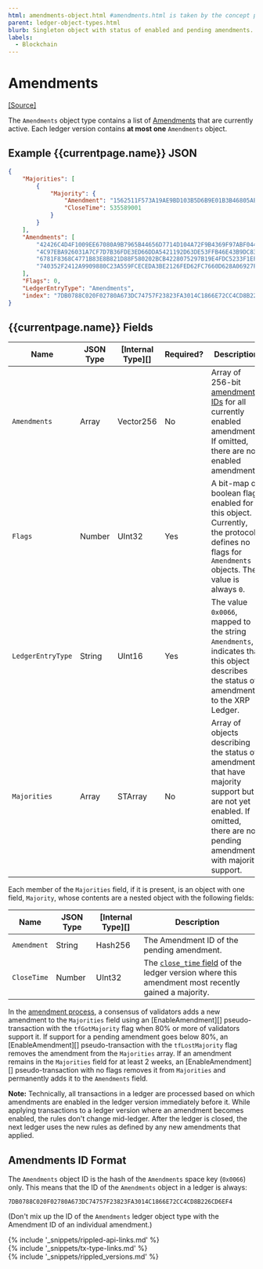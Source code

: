 ```yaml
---
html: amendments-object.html #amendments.html is taken by the concept page
parent: ledger-object-types.html
blurb: Singleton object with status of enabled and pending amendments.
labels:
  - Blockchain
---
```

# Amendments
[[Source]](https://github.com/ripple/rippled/blob/master/src/ripple/protocol/impl/LedgerFormats.cpp#L138-L144 "Source")

The `Amendments` object type contains a list of [Amendments](amendments.html) that are currently active. Each ledger version contains **at most one** `Amendments` object.

## Example {{currentpage.name}} JSON

```json
{
    "Majorities": [
        {
            "Majority": {
                "Amendment": "1562511F573A19AE9BD103B5D6B9E01B3B46805AEC5D3C4805C902B514399146",
                "CloseTime": 535589001
            }
        }
    ],
    "Amendments": [
        "42426C4D4F1009EE67080A9B7965B44656D7714D104A72F9B4369F97ABF044EE",
        "4C97EBA926031A7CF7D7B36FDE3ED66DDA5421192D63DE53FFB46E43B9DC8373",
        "6781F8368C4771B83E8B821D88F580202BCB4228075297B19E4FDC5233F1EFDC",
        "740352F2412A9909880C23A559FCECEDA3BE2126FED62FC7660D628A06927F11"
    ],
    "Flags": 0,
    "LedgerEntryType": "Amendments",
    "index": "7DB0788C020F02780A673DC74757F23823FA3014C1866E72CC4CD8B226CD6EF4"
}
```

## {{currentpage.name}} Fields

| Name              | JSON Type | [Internal Type][] | Required? | Description |
|-------------------|-----------|-------------------|-----------|-------------|
| `Amendments`      | Array     | Vector256         | No        | Array of 256-bit [amendment IDs](amendments.html) for all currently enabled amendments. If omitted, there are no enabled amendments. |
| `Flags`           | Number    | UInt32            | Yes       | A bit-map of boolean flags enabled for this object. Currently, the protocol defines no flags for `Amendments` objects. The value is always `0`. |
| `LedgerEntryType` | String    | UInt16            | Yes       | The value `0x0066`, mapped to the string `Amendments`, indicates that this object describes the status of amendments to the XRP Ledger. |
| `Majorities`      | Array     | STArray           | No        | Array of objects describing the status of amendments that have majority support but are not yet enabled. If omitted, there are no pending amendments with majority support. |

Each member of the `Majorities` field, if it is present, is an object with one field, `Majority`, whose contents are a nested object with the following fields:

| Name              | JSON Type | [Internal Type][] | Description |
|-------------------|-----------|-------------------|-------------|
| `Amendment`       | String    | Hash256           | The Amendment ID of the pending amendment. |
| `CloseTime`       | Number    | UInt32            | The [`close_time` field](ledger-header.html) of the ledger version where this amendment most recently gained a majority. |

In the [amendment process](amendments.html#amendment-process), a consensus of validators adds a new amendment to the `Majorities` field using an [EnableAmendment][] pseudo-transaction with the `tfGotMajority` flag when 80% or more of validators support it. If support for a pending amendment goes below 80%, an [EnableAmendment][] pseudo-transaction with the `tfLostMajority` flag removes the amendment from the `Majorities` array. If an amendment remains in the `Majorities` field for at least 2 weeks, an [EnableAmendment][] pseudo-transaction with no flags removes it from `Majorities` and permanently adds it to the `Amendments` field.

**Note:** Technically, all transactions in a ledger are processed based on which amendments are enabled in the ledger version immediately before it. While applying transactions to a ledger version where an amendment becomes enabled, the rules don't change mid-ledger. After the ledger is closed, the next ledger uses the new rules as defined by any new amendments that applied.

## Amendments ID Format

The `Amendments` object ID is the hash of the `Amendments` space key (`0x0066`) only. This means that the ID of the `Amendments` object in a ledger is always:

```
7DB0788C020F02780A673DC74757F23823FA3014C1866E72CC4CD8B226CD6EF4
```

(Don't mix up the ID of the `Amendments` ledger object type with the Amendment ID of an individual amendment.)

<!--{# common link defs #}-->
{% include '_snippets/rippled-api-links.md' %}			
{% include '_snippets/tx-type-links.md' %}			
{% include '_snippets/rippled_versions.md' %}
